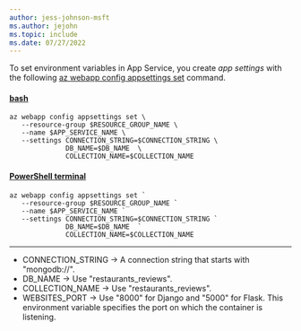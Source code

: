 ```yaml
---
author: jess-johnson-msft
ms.author: jejohn
ms.topic: include
ms.date: 07/27/2022
---
```


To set environment variables in App Service, you create *app settings* with the following [az webapp config appsettings set](/cli/azure/webapp/config/appsettings#az-webapp-config-appsettings-set) command.

#### [bash](#tab/terminal-bash)

```azurecli
az webapp config appsettings set \
   --resource-group $RESOURCE_GROUP_NAME \
   --name $APP_SERVICE_NAME \
   --settings CONNECTION_STRING=$CONNECTION_STRING \
              DB_NAME=$DB_NAME  \
              COLLECTION_NAME=$COLLECTION_NAME 
```

#### [PowerShell terminal](#tab/terminal-powershell)

```azurecli
az webapp config appsettings set `
   --resource-group $RESOURCE_GROUP_NAME `
   --name $APP_SERVICE_NAME `
   --settings CONNECTION_STRING=$CONNECTION_STRING `
              DB_NAME=$DB_NAME  `
              COLLECTION_NAME=$COLLECTION_NAME 
```

---

* CONNECTION_STRING &rarr; A connection string that starts with "mongodb://".
* DB_NAME &rarr; Use "restaurants_reviews".
* COLLECTION_NAME &rarr; Use "restaurants_reviews".
* WEBSITES_PORT &rarr; Use "8000" for Django and "5000" for Flask. This environment variable specifies the port on which the container is listening.
